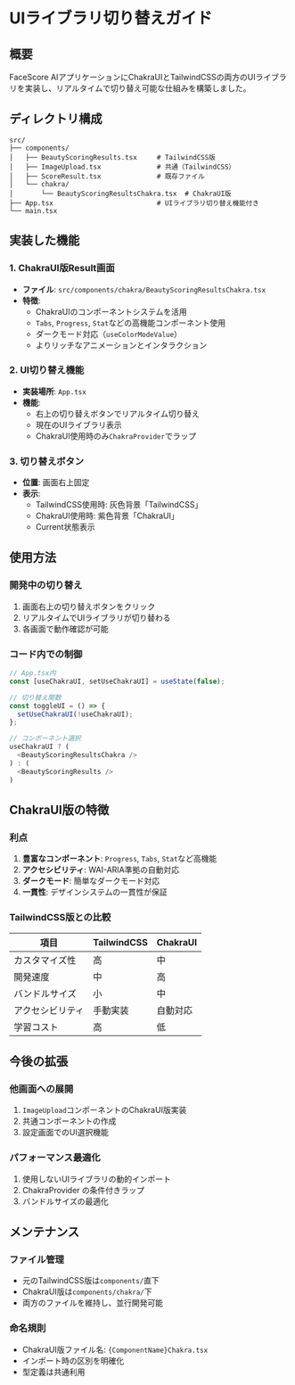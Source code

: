 # UIライブラリ切り替えガイド

## 概要
FaceScore AIアプリケーションにChakraUIとTailwindCSSの両方のUIライブラリを実装し、リアルタイムで切り替え可能な仕組みを構築しました。

## ディレクトリ構成

```
src/
├── components/
│   ├── BeautyScoringResults.tsx     # TailwindCSS版
│   ├── ImageUpload.tsx              # 共通（TailwindCSS）
│   ├── ScoreResult.tsx              # 既存ファイル
│   └── chakra/
│       └── BeautyScoringResultsChakra.tsx  # ChakraUI版
├── App.tsx                          # UIライブラリ切り替え機能付き
└── main.tsx
```

## 実装した機能

### 1. ChakraUI版Result画面
- **ファイル**: `src/components/chakra/BeautyScoringResultsChakra.tsx`
- **特徴**:
  - ChakraUIのコンポーネントシステムを活用
  - `Tabs`, `Progress`, `Stat`などの高機能コンポーネント使用
  - ダークモード対応（`useColorModeValue`）
  - よりリッチなアニメーションとインタラクション

### 2. UI切り替え機能
- **実装場所**: `App.tsx`
- **機能**:
  - 右上の切り替えボタンでリアルタイム切り替え
  - 現在のUIライブラリ表示
  - ChakraUI使用時のみ`ChakraProvider`でラップ

### 3. 切り替えボタン
- **位置**: 画面右上固定
- **表示**:
  - TailwindCSS使用時: 灰色背景「TailwindCSS」
  - ChakraUI使用時: 紫色背景「ChakraUI」
  - Current状態表示

## 使用方法

### 開発中の切り替え
1. 画面右上の切り替えボタンをクリック
2. リアルタイムでUIライブラリが切り替わる
3. 各画面で動作確認が可能

### コード内での制御
```typescript
// App.tsx内
const [useChakraUI, setUseChakraUI] = useState(false);

// 切り替え関数
const toggleUI = () => {
  setUseChakraUI(!useChakraUI);
};

// コンポーネント選択
useChakraUI ? (
  <BeautyScoringResultsChakra />
) : (
  <BeautyScoringResults />
)
```

## ChakraUI版の特徴

### 利点
1. **豊富なコンポーネント**: `Progress`, `Tabs`, `Stat`など高機能
2. **アクセシビリティ**: WAI-ARIA準拠の自動対応
3. **ダークモード**: 簡単なダークモード対応
4. **一貫性**: デザインシステムの一貫性が保証

### TailwindCSS版との比較
| 項目 | TailwindCSS | ChakraUI |
|------|-------------|----------|
| カスタマイズ性 | 高 | 中 |
| 開発速度 | 中 | 高 |
| バンドルサイズ | 小 | 中 |
| アクセシビリティ | 手動実装 | 自動対応 |
| 学習コスト | 高 | 低 |

## 今後の拡張

### 他画面への展開
1. `ImageUpload`コンポーネントのChakraUI版実装
2. 共通コンポーネントの作成
3. 設定画面でのUI選択機能

### パフォーマンス最適化
1. 使用しないUIライブラリの動的インポート
2. ChakraProvider の条件付きラップ
3. バンドルサイズの最適化

## メンテナンス

### ファイル管理
- 元のTailwindCSS版は`components/`直下
- ChakraUI版は`components/chakra/`下
- 両方のファイルを維持し、並行開発可能

### 命名規則
- ChakraUI版ファイル名: `{ComponentName}Chakra.tsx`
- インポート時の区別を明確化
- 型定義は共通利用